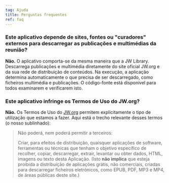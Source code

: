 ```yaml
---
tag: Ajuda
title: Perguntas frequentes
ref: faq
---
```


### Este aplicativo depende de sites, fontes ou "curadores" externos para descarregar as publicações e multimédias da reunião?

**Não.** O aplicativo comporta-se da mesma maneira que a JW Library. Descarrega publicações e multimédia diretamente do site oficial JW.org e da sua rede de distribuição de conteúdos. Na execução, a aplicação determina automaticamente o que precisa de ser descarregado, como ficheiros multimédia e publicações. O código-fonte está disponível para todos examinarem e verificarem isto.

### Este aplicativo infringe os Termos de Uso do JW.org?

**Não.** Os Termos de Uso do [JW.org](https://www.jw.org/finder?docid=1011511&prefer=content) permitem explicitamente o tipo de utilização que estamos a fazer. Aqui está o trecho relevante desses termos (o nosso sublinhado):

> Não poderá, nem poderá permitir a terceiros:
> 
> Criar, para efeitos de distribuição, quaisquer aplicações de software, ferramentas ou técnicas que tenham o objetivo específico de recolher, copiar, descarregar, extrair, levantar ou obter dados, HTML, imagens ou texto desta Aplicação. (Isto  **não implica** que esteja proibida a distribuição de aplicações grátis, não comerciais, criadas para descarregar ficheiros eletrónicos, como EPUB, PDF, MP3 e MP4, de áreas públicas deste site.)
